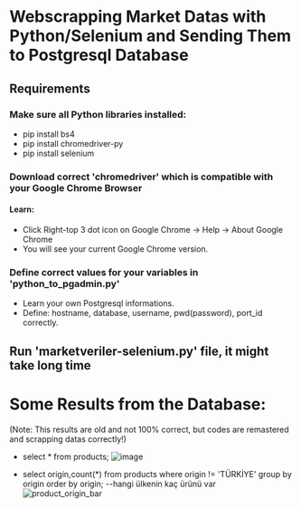# Webscrapping Market Datas with Python/Selenium and Sending Them to Postgresql Database
 
## Requirements
### Make sure all Python libraries installed:
* pip install bs4
* pip install chromedriver-py
* pip install selenium
### Download correct 'chromedriver' which is compatible with your Google Chrome Browser
#### Learn: 
* Click Right-top 3 dot icon on Google Chrome -> Help -> About Google Chrome
* You will see your current Google Chrome version.
### Define correct values for your variables in 'python_to_pgadmin.py' 
* Learn your own Postgresql informations.
* Define: hostname, database, username, pwd(password), port_id correctly.

## Run 'marketveriler-selenium.py' file, it might take long time


# Some Results from the Database:
(Note: This results are old and not 100% correct, but codes are remastered and scrapping datas correctly!)

* select * from products;
![image](https://user-images.githubusercontent.com/44267861/226697720-2caaacff-dd98-44b8-b663-d90112f18dcc.png)

* select origin,count(*) from products where origin != 'TÜRKİYE' group by origin order by origin; --hangi ülkenin kaç ürünü var
![product_origin_bar](https://user-images.githubusercontent.com/44267861/226697996-a0865e17-17bb-47c2-8333-79d4d0d44809.png)

